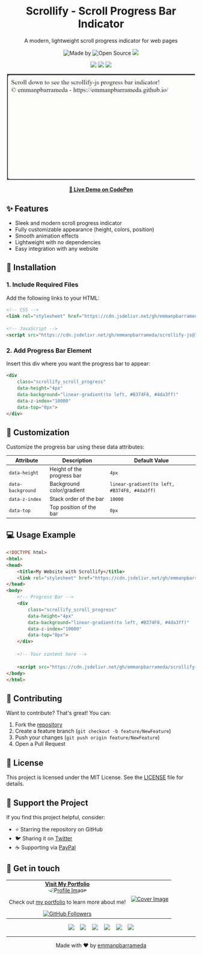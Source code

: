 <h1 align="center">Scrollify - Scroll Progress Bar Indicator</h1>

<p align="center">A modern, lightweight scroll progress indicator for web pages</p>

<p align="center">
  <img alt="Made by" src="https://img.shields.io/badge/MADE_BY-EMMAN_P_BARRAMEDA-1877F2?style=for-the-badge&labelColor=FFFFFF"/>
  <img alt="Open Source" src="https://img.shields.io/badge/OPEN_SOURCE-FE7D37?style=for-the-badge&logo=git&logoColor=white"/>
  <img src="https://img.shields.io/badge/JavaScript-FFD700?style=for-the-badge&logo=javascript&logoColor=black"/>
</p>

<p align="center">
  <img src="https://hits.seeyoufarm.com/api/count/incr/badge.svg?url=https%3A%2F%2Fgithub.com%2Femmanpbarrameda%2Fscrollify-js&count_bg=%233D7CC8&title_bg=%23555555&icon=github.svg&icon_color=%23FFFFFF&title=visitors&edge_flat=true"/>
  <img src="https://img.shields.io/github/followers/emmanpbarrameda.svg?style=social&label=Follow"/>
  <img src="https://img.shields.io/github/license/emmanpbarrameda/scrollify-js.svg?style=flat-square"/>
</p>

<p align="center">
  <img src="https://raw.githubusercontent.com/emmanpbarrameda/scrollify-js/main/preview/preview.gif" width="500" alt="Preview"/>
</p>

<p align="center">
  <a href="https://codepen.io/emmanpbarrameda/pen/emOGzYJ" target="_blank"><strong>🔴 Live Demo on CodePen</strong></a>
</p>

## ✨ Features

- Sleek and modern scroll progress indicator
- Fully customizable appearance (height, colors, position)
- Smooth animation effects
- Lightweight with no dependencies
- Easy integration with any website

## 🚀 Installation

### 1. Include Required Files

Add the following links to your HTML:

```html
<!-- CSS -->
<link rel="stylesheet" href="https://cdn.jsdelivr.net/gh/emmanpbarrameda/scrollify-js@latest/scrollify-scrollprogress-indicator.css">

<!-- JavaScript -->
<script src="https://cdn.jsdelivr.net/gh/emmanpbarrameda/scrollify-js@latest/scrollify-scrollprogress-indicator.js"></script>
```

### 2. Add Progress Bar Element

Insert this div where you want the progress bar to appear:

```html
<div 
    class="scrollify_scroll_progress" 
    data-height="4px"
    data-background="linear-gradient(to left, #B374F8, #4da3ff)" 
    data-z-index="10000" 
    data-top="0px">
</div>
```

## 🎨 Customization

Customize the progress bar using these data attributes:

| Attribute | Description | Default Value |
|-----------|-------------|---------------|
| `data-height` | Height of the progress bar | `4px` |
| `data-background` | Background color/gradient | `linear-gradient(to left, #B374F8, #4da3ff)` |
| `data-z-index` | Stack order of the bar | `10000` |
| `data-top` | Top position of the bar | `0px` |

## 💻 Usage Example

```html
<!DOCTYPE html>
<html>
<head>
    <title>My Website with Scrollify</title>
    <link rel="stylesheet" href="https://cdn.jsdelivr.net/gh/emmanpbarrameda/scrollify-js@latest/scrollify-scrollprogress-indicator.css">
</head>
<body>
    <!-- Progress Bar -->
    <div 
        class="scrollify_scroll_progress" 
        data-height="4px"
        data-background="linear-gradient(to left, #B374F8, #4da3ff)" 
        data-z-index="10000" 
        data-top="0px">
    </div>

    <!-- Your content here -->

    <script src="https://cdn.jsdelivr.net/gh/emmanpbarrameda/scrollify-js@latest/scrollify-scrollprogress-indicator.js"></script>
</body>
</html>
```

## 🤝 Contributing

Want to contribute? That's great! You can:
1. Fork the [repository](https://github.com/emmanpbarrameda/scrollify-js)
2. Create a feature branch (`git checkout -b feature/NewFeature`)
3. Push your changes (`git push origin feature/NewFeature`)
4. Open a Pull Request

## 📄 License

This project is licensed under the MIT License. See the [LICENSE](LICENSE) file for details.

## 💪 Support the Project

If you find this project helpful, consider:

- ⭐ Starring the repository on GitHub
- 🐦 Sharing it on [Twitter](https://twitter.com/)
- ☕ Supporting via [PayPal](https://paypal.me/emmanpbarrameda)

## 👤 Get in touch

<!-- Social -->
<table width="100%" align="center">
  <tr>
    <td align="center">
      <a href="https://emmanpbarrameda.github.io">
        <strong>Visit My Portfolio</strong>
        <br />
        <img src="https://avatars.githubusercontent.com/u/67356375?v=4" alt="Profile Image" width="180" style="border-radius: 50%;" />
      </a>
      <br />
      <p>Check out <a href="https://emmanpbarrameda.github.io" target="_blank">my portfolio</a> to learn more about me!</p>
      <a href="https://github.com/emmanpbarrameda" target="_blank"><img src="https://img.shields.io/github/followers/emmanpbarrameda.svg?style=social&label=Follow on GitHub&maxAge=2592000" alt="GitHub Followers" /></a>
    </td>
    <td align="center">
      <a href="https://emmanpbarrameda.github.io">
        <img src="https://i.imgur.com/HXUaVAA.png" alt="Cover Image"/>
      </a>
    </td>
  </tr>
</table>

<p align="center">
  <a href="https://emmanpbarrameda.github.io" target="_blank"><img src="https://img.shields.io/badge/My Portfolio-%20-blue?style=for-the-badge&logo=web"></a>
  &nbsp;&nbsp;
  <a href="mailto:emmanuelbarrameda1@gmail.com" target="_blank"><img src="https://img.shields.io/badge/Email-%20-red?style=for-the-badge&logo=gmail"></a>
  &nbsp;&nbsp;
  <a href="https://facebook.com/emmanpbarrameda/" target="_blank"><img src="https://img.shields.io/badge/Facebook-%20-blue?style=for-the-badge&logo=facebook"></a>
  &nbsp;&nbsp;
  <a href="https://t.me/emmanpbarrameda/" target="_blank"><img src="https://img.shields.io/badge/Telegram-%20-blue?style=for-the-badge&logo=telegram"></a>
  &nbsp;&nbsp;
  <a href="https://linkedin.com/in/emmanpbarrameda/" target="_blank"><img src="https://img.shields.io/badge/LinkedIn-%20-blue?style=for-the-badge&logo=linkedin"></a>
  &nbsp;&nbsp;
  <a href="https://github.com/emmanpbarrameda/" target="_blank"><img src="https://img.shields.io/badge/GitHub-%20-black?style=for-the-badge&logo=github"></a>
</p>

------------

<p align="center">Made with ❤️ by <a href="https://emmanpbarrameda.github.io">emmanpbarrameda</a></p>